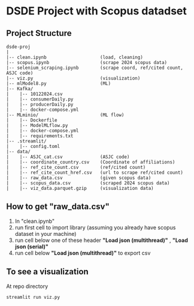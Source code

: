 # DSDE Project with Scopus datadset

## Project Structure
```
dsde-proj
|
|-- clean.ipynb                    (load, cleaning)
|-- scopus.ipynb                   (scrape 2024 scopus data)
|-- selenium_scraping.ipynb        (scrape coord, ref/cited count, ASJC code)
|-- viz.py                         (visualization)
|-- mlModel8.py                    (ML)
|-- Kafka/
|    |-- 10122024.csv
|    |-- consumerDaily.py
|    |-- producerDaily.py
|    |-- docker-compose.yml
|-- MLminio/                       (ML flow)
|    |-- Dockerfile
|    |-- ModelMLflow.py
|    |-- docker-compose.yml
|    |-- requirements.txt
|-- .streamlit/
|    |-- config.toml
|-- data/
|    |-- ASJC_cat.csv              (ASJC code)
|    |-- coordinate_country.csv    (Coordinate of affiliations)
|    |-- ref_cite_count.csv        (ref/cited count)
|    |-- ref_cite_count_href.csv   (url to scrape ref/cited count)
|    |-- raw_data.csv              (given scopus data)
|    |-- scopus_data.csv           (scraped 2024 scopus data)
|    |-- viz_data.parquet.gzip     (visualization data)
```


## How to get "raw_data.csv"
1. In "clean.ipynb"
2. run first cell to import library (assuming you already have scopus dataset in your machine)
3. run cell below one of these header __"Load json (multithread)"__ , __"Load json (serial)"__
4. run cell below __"Load json (multithread)"__ to export csv

## To see a visualization
At repo directory
```
streamlit run viz.py
```
